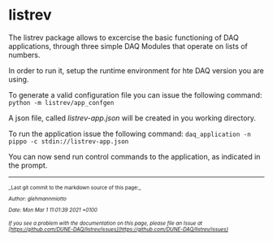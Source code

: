 # listrev

The listrev package allows to excercise the basic functioning of DAQ applications, through three simple DAQ Modules that operate on lists of numbers.

In order to run it, setup the runtime environment for hte DAQ version you are using.

To generate a valid configuration file you can issue the following command:
`python -m listrev/app_confgen`

A json file, called *listrev-app.json* will be created in you working directory.

To run the application issue the following command:
`daq_application -n pippo -c stdin://listrev-app.json`

You can now send run control commands to the application, as indicated in the prompt.


-----

<font size="1">
_Last git commit to the markdown source of this page:_


_Author: glehmannmiotto_

_Date: Mon Mar 1 11:01:39 2021 +0100_

_If you see a problem with the documentation on this page, please file an Issue at [https://github.com/DUNE-DAQ/listrev/issues](https://github.com/DUNE-DAQ/listrev/issues)_
</font>
